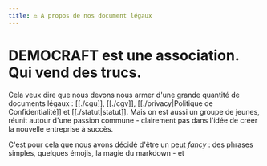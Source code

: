 ```yaml
---
title: ⚖️ A propos de nos document légaux
---
```

# **DEMOCRAFT** est une association. Qui vend des trucs.
Cela veux dire que nous devons nous armer d'une grande quantité de documents légaux : [[./cgu]], [[./cgv]], [[./privacy|Politique de Confidentialité]] et [[./statut|statut]]. Mais on est aussi un groupe de jeunes, réunit autour d'une passion commune - clairement pas dans l'idée de créer la nouvelle entreprise à succès.

C'est pour cela que nous avons décidé d'être un peut $fancy$ : des phrases simples, quelques émojis, la magie du markdown - et 
